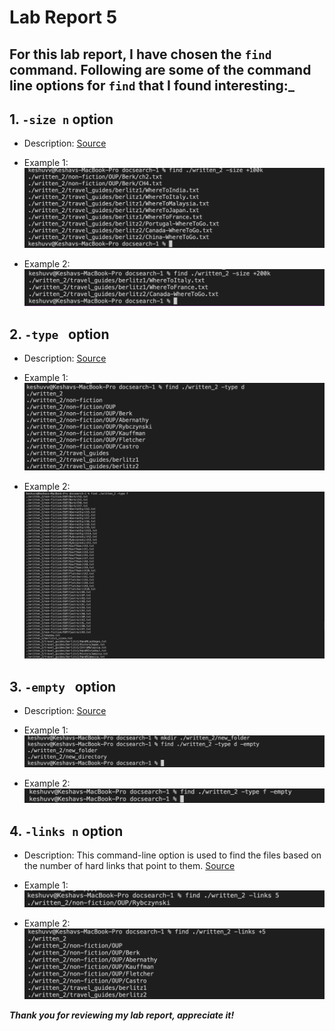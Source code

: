 # Lab Report 5 

## For this lab report, I have chosen the `find` command. Following are some of the command line options for `find` that I found interesting:_ 

## 1. `-size n` option 
   * Description: 
                  [Source](https://man7.org/linux/man-pages/man1/find.1.html)
                  
   * Example 1: ![Image](images/size+1.png)
   * Example 2: ![Image](images/size+2.png)
   
## 2. `-type ` option 
   * Description: 
                  [Source](https://man7.org/linux/man-pages/man1/find.1.html)
        
   * Example 1: ![Image](images/type-d.png)
   * Example 2: ![Image](images/type-f.png)
  

## 3. `-empty ` option
   *  Description: 
                  [Source](https://man7.org/linux/man-pages/man1/find.1.html)
           
   * Example 1: ![Image](images/empty-d.png)
   * Example 2: ![Image](images/empty-f.png)

## 4. `-links n` option
   * Description: This command-line option is used to find the files based on the number of hard links that point to them. 
                  [Source](https://man7.org/linux/man-pages/man1/find.1.html)
           
   * Example 1: ![Image](images/links-5.png)
   * Example 2: ![Image](images/links+5.png)
 
***Thank you for reviewing my lab report, appreciate it!*** 
